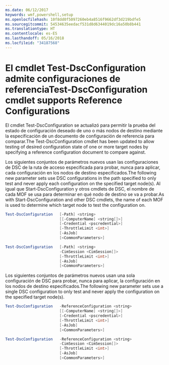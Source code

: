 ```yaml
---
ms.date: 06/12/2017
keywords: wmf,powershell,setup
ms.openlocfilehash: 10f8dd0f5097260eb4a8516f9662df3d219bdfe5
ms.sourcegitcommit: 54534635eedacf531d8d6344019dc16a50b8b441
ms.translationtype: HT
ms.contentlocale: es-ES
ms.lasthandoff: 05/16/2018
ms.locfileid: "34187568"
---
```

# <a name="test-dscconfiguration-cmdlet-supports-reference-configurations"></a><span data-ttu-id="fcd6e-102">El cmdlet Test-DscConfiguration admite configuraciones de referencia</span><span class="sxs-lookup"><span data-stu-id="fcd6e-102">Test-DscConfiguration cmdlet supports Reference Configurations</span></span>

<span data-ttu-id="fcd6e-103">El cmdlet Test-DscConfiguration se actualizó para permitir la prueba del estado de configuración deseado de uno o más nodos de destino mediante la especificación de un documento de configuración de referencia para comparar.</span><span class="sxs-lookup"><span data-stu-id="fcd6e-103">The Test-DscConfiguration cmdlet has been updated to allow testing of desired configuration state of one or more target nodes by specifying a reference configuration document to compare against.</span></span>

<span data-ttu-id="fcd6e-104">Los siguientes conjuntos de parámetros nuevos usan las configuraciones de DSC de la ruta de acceso especificada para probar, nunca para aplicar, cada configuración en los nodos de destino especificados.</span><span class="sxs-lookup"><span data-stu-id="fcd6e-104">The following new parameter sets use DSC configurations in the path specified to only test and never apply each configuration on the specified target node(s).</span></span> <span data-ttu-id="fcd6e-105">Al igual que Start-DscConfiguration y otros cmdlets de DSC, el nombre de cada MOF se usa para determinar en qué nodo de destino se va a probar.</span><span class="sxs-lookup"><span data-stu-id="fcd6e-105">As with Start-DscConfiguration and other DSC cmdlets, the name of each MOF is used to determine which target node to test the configuration on.</span></span>

```powershell
Test-DscConfiguration   [-Path] <string>
                        [[-ComputerName] <string[]>]
                        [-Credential <pscredential>]
                        [-ThrottleLimit <int>]
                        [-AsJob]
                        [<CommonParameters>]

Test-DscConfiguration   [-Path] <string>
                        -CimSession <CimSession[]>
                        [-ThrottleLimit <int>]
                        [-AsJob]
                        [<CommonParameters>]
```

<span data-ttu-id="fcd6e-106">Los siguientes conjuntos de parámetros nuevos usan una sola configuración de DSC para probar, nunca para aplicar, la configuración en los nodos de destino especificados.</span><span class="sxs-lookup"><span data-stu-id="fcd6e-106">The following new parameter sets use a single DSC configuration to only test and never apply the configuration on the specified target node(s).</span></span>

```powershell
Test-DscConfiguration   -ReferenceConfiguration <string>
                        [[-ComputerName] <string[]>]
                        [-Credential <pscredential>]
                        [-ThrottleLimit <int>]
                        [-AsJob]
                        [<CommonParameters>]

Test-DscConfiguration   -ReferenceConfiguration <string>
                        -CimSession <CimSession[]>
                        [-ThrottleLimit <int>]
                        [-AsJob]
                        [<CommonParameters>]
```

